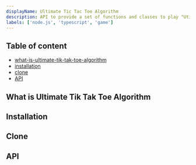 ```yaml
---
displayName: Ultimate Tic Tac Toe Algorithm
description: API to provide a set of functions and classes to play "Utimate Tic Tac Toe" ([Wikipedia link](https://en.wikipedia.org/wiki/Ultimate_tic-tac-toe))
labels: ['node.js', 'typescript', 'game']
---
```


## Table of content

- [what-is-ultimate-tik-tak-toe-algorithm](#what-is-ultimate-tik-tak-toe-algorithm)
- [installation](#installation)
- [clone](#clone)
- [API](#API)

## What is Ultimate Tik Tak Toe Algorithm

## Installation

## Clone

## API
